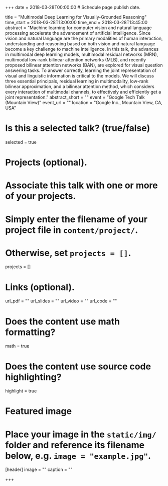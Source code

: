 +++
date = 2018-03-28T00:00:00  # Schedule page publish date.

title = "Multimodal Deep Learning for Visually-Grounded Reasoning"
time_start = 2018-03-28T13:00:00
time_end = 2018-03-28T13:45:00
abstract = "Machine learning for computer vision and natural language processing accelerate the advancement of artificial intelligence. Since vision and natural language are the primary modalities of human interaction, understanding and reasoning based on both vision and natural language become a key challenge to machine intelligence. In this talk, the advances in multimodal deep learning models, multimodal residual networks (MRN), multimodal low-rank bilinear attention networks (MLB), and recently proposed bilinear attention networks (BAN), are explored for visual question answering tasks. To answer correctly, learning the joint representation of visual and linguistic information is critical to the models. We will discuss three essential principals, residual learning in multimodality, low-rank bilinear approximation, and a bilinear attention method, which considers every interaction of multimodal channels, to effectively and efficiently get a joint representation."
abstract_short = ""
event = "Google Tech Talk (Mountain View)"
event_url = ""
location = "Google Inc., Mountain View, CA, USA"

# Is this a selected talk? (true/false)
selected = true

# Projects (optional).
#   Associate this talk with one or more of your projects.
#   Simply enter the filename of your project file in `content/project/`.
#   Otherwise, set `projects = []`.
projects = []

# Links (optional).
url_pdf = ""
url_slides = ""
url_video = ""
url_code = ""

# Does the content use math formatting?
math = true

# Does the content use source code highlighting?
highlight = true

# Featured image
# Place your image in the `static/img/` folder and reference its filename below, e.g. `image = "example.jpg"`.
[header]
image = ""
caption = ""

+++

